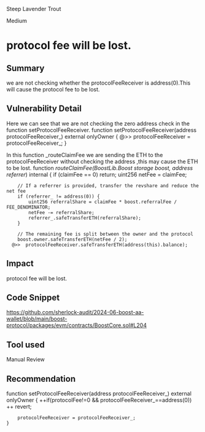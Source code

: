 Steep Lavender Trout

Medium

# protocol fee will be lost.

## Summary
we are not checking whether the protocolFeeReceiver is address(0).This will cause the protocol fee to be lost.
## Vulnerability Detail
Here we can see that we are not checking the zero address check in the function setProtocolFeeReceiver.
function setProtocolFeeReceiver(address protocolFeeReceiver_) external  onlyOwner {
   @>>     protocolFeeReceiver = protocolFeeReceiver_;
    }

In this function _routeClaimFee we are sending the ETH to the protocolFeeReceiver without checking the address ,this may cause the ETH to be lost.
  function _routeClaimFee(BoostLib.Boost storage boost, address referrer_) internal {
        if (claimFee == 0) return;
        uint256 netFee = claimFee;

        // If a referrer is provided, transfer the revshare and reduce the net fee
        if (referrer_ != address(0)) {
            uint256 referralShare = claimFee * boost.referralFee / FEE_DENOMINATOR;
            netFee -= referralShare;
            referrer_.safeTransferETH(referralShare);
        }

        // The remaining fee is split between the owner and the protocol
        boost.owner.safeTransferETH(netFee / 2);
      @>>  protocolFeeReceiver.safeTransferETH(address(this).balance);
## Impact
protocol fee will be lost.
## Code Snippet
https://github.com/sherlock-audit/2024-06-boost-aa-wallet/blob/main/boost-protocol/packages/evm/contracts/BoostCore.sol#L204
## Tool used

Manual Review

## Recommendation
function setProtocolFeeReceiver(address protocolFeeReceiver_) external onlyOwner {
   ++if(protocolFee!=0 && protocolFeeReceiver_==address(0))
   ++        revert;

        protocolFeeReceiver = protocolFeeReceiver_;
    }